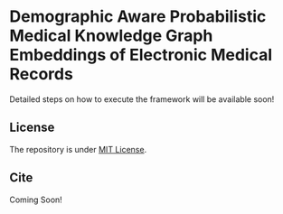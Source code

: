# Demographic Aware Probabilistic Medical Knowledge Graph Embeddings of Electronic Medical Records

Detailed steps on how to execute the framework will be available soon!

## License
The repository is under [MIT License](LICENCE).

## Cite
Coming Soon!
